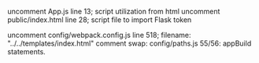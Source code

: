 uncomment App.js line 13; script utilization from html
uncomment public/index.html line 28; script file to import Flask token


uncomment config/webpack.config.js line 518; filename: "../../templates/index.html"
comment swap: config/paths.js 55/56: appBuild statements.
